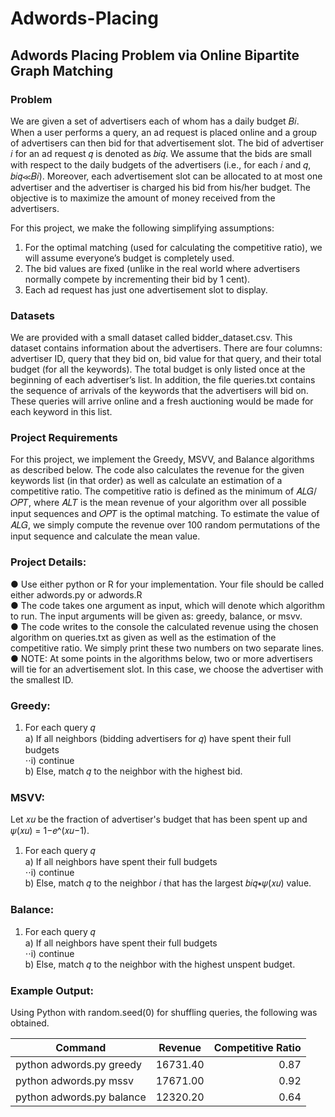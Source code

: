 # Adwords-Placing
## Adwords Placing Problem via Online Bipartite Graph Matching


### Problem
We are given a set of advertisers each of whom has a daily budget 𝐵𝑖. When a user performs a query, an ad request is placed online and a group of advertisers can then bid for that advertisement slot. The bid of advertiser 𝑖 for an ad request 𝑞 is denoted as 𝑏𝑖𝑞. We assume that the bids are small with respect to the daily budgets of the advertisers (i.e., for each 𝑖 and 𝑞, 𝑏𝑖𝑞≪𝐵𝑖). Moreover, each advertisement slot can be allocated to at most one advertiser and the advertiser is charged his bid from his/her budget. The objective is to maximize the amount of money received from the advertisers.

For this project, we make the following simplifying assumptions:
1. For the optimal matching (used for calculating the competitive ratio), we will assume everyone’s budget is completely used.
2. The bid values are fixed (unlike in the real world where advertisers normally compete by incrementing their bid by 1 cent).
3. Each ad request has just one advertisement slot to display.


### Datasets
We are provided with a small dataset called bidder_dataset.csv. This dataset contains information about the advertisers. There are four columns: advertiser ID, query that they bid on, bid value for that query, and their total budget (for all the keywords). The total budget is only listed once at the beginning of each advertiser’s list.
In addition, the file queries.txt contains the sequence of arrivals of the keywords that the advertisers will bid on. These queries will arrive online and a fresh auctioning would be made for each keyword in this list.

### Project Requirements
For this project, we implement the Greedy, MSVV, and Balance algorithms as described below. The code also calculates the revenue for the given keywords list (in that order) as well as calculate an estimation of a competitive ratio. The competitive ratio is defined as the minimum of 𝐴𝐿𝐺/𝑂𝑃𝑇, where 𝐴𝐿𝑇 is the mean revenue of your algorithm over all possible input sequences and 𝑂𝑃𝑇 is the optimal matching. To estimate the value of 𝐴𝐿𝐺, we simply compute the revenue over 100 random permutations of the input sequence and calculate the mean value.

### Project Details:
● Use either python or R for your implementation. Your file should be called either adwords.py or adwords.R  
● The code takes one argument as input, which will denote which algorithm to run. The input arguments will be given as: greedy, balance, or msvv.  
● The code writes to the console the calculated revenue using the chosen algorithm on queries.txt as given as well as the estimation of the competitive ratio. We simply print these two numbers on two separate lines.  
● NOTE: At some points in the algorithms below, two or more advertisers will tie for an advertisement slot. In this case, we choose the advertiser with the smallest ID.

### Greedy:
1) For each query 𝑞  
  a) If all neighbors (bidding advertisers for 𝑞) have spent their full budgets  
    ⋅⋅i) continue  
  b) Else, match 𝑞 to the neighbor with the highest bid.  

### MSVV:
Let 𝑥𝑢 be the fraction of advertiser's budget that has been spent up and 𝜓(𝑥𝑢) = 1−𝑒^(𝑥𝑢−1).  
1) For each query 𝑞  
a) If all neighbors have spent their full budgets  
⋅⋅i) continue  
b) Else, match 𝑞 to the neighbor 𝑖 that has the largest 𝑏𝑖𝑞∗𝜓(𝑥𝑢) value.  

### Balance:
1) For each query 𝑞  
a) If all neighbors have spent their full budgets  
⋅⋅i) continue  
b) Else, match 𝑞 to the neighbor with the highest unspent budget.   


### Example Output:
Using Python with random.seed(0) for shuffling queries, the following was obtained.

| Command        | Revenue           | Competitive Ratio  |
| ------------- |:-------------:| -----:|
|python adwords.py greedy     |16731.40|0.87|
|python adwords.py mssv      |17671.00      |0.92|
|python adwords.py balance | 12320.20     |0.64|


